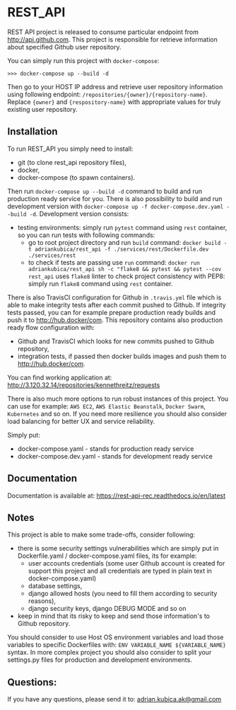 REST_API
========

REST API project is released to consume particular endpoint from http://api.github.com.
This project is responsible for retrieve information about specified Github user repository.

You can simply run this project with `docker-compose`:
``` 
>>> docker-compose up --build -d
```

Then go to your HOST IP address and retrieve user repository information using following endpoint:
`/repositories/{owner}/{repository-name}`. Replace `{owner}` and `{respository-name}` with appropriate values for truly existing user repository.


Installation
------------

To run REST_API you simply need to install:

- git (to clone rest_api repository files),
- docker,
- docker-compose (to spawn containers).

Then run `docker-compose up --build -d` command to build and run production ready service for you.
There is also possibility to build and run development version with `docker-compose up -f docker-compose.dev.yaml --build -d`.
Development version consists:
- testing environments: simply run `pytest` command using `rest` container, so you can run tests with following commands:
    - go to root project directory and run `build` command: `docker build -t adriankubica/rest_api -f ./services/rest/Dockerfile.dev ./services/rest`
    - to check if tests are passing use `run` command: `docker run adriankubica/rest_api sh -c "flake8 && pytest && pytest --cov`
`rest_api` uses `flake8` linter to check project consistency with PEP8: simply run `flake8` command using `rest` container.

There is also TravisCI configuration for Github in `.travis.yml` file which is able to make integrity tests after each commit pushed to Github.
If integrity tests passed, you can for example prepare production ready builds and push it to http://hub.docker/com.
This repository contains also production ready flow configuration with:
- Github and TravisCI which looks for new commits pushed to Github repository,
- integration tests, if passed then docker builds images and push them to http://hub.docker/com.

You can find working application at: <http://3.120.32.14/repositories/kennethreitz/requests>   

There is also much more options to run robust instances of this project.
You can use for example: `AWS EC2`, `AWS Elastic Beanstalk`, `Docker Swarm`, `Kubernetes` and so on.
If you need more resilience you should also consider load balancing for better UX and service reliability.

Simply put:
- docker-compose.yaml - stands for production ready service
- docker-compose.dev.yaml - stands for development ready service


Documentation
-------------

Documentation is available at: <https://rest-api-rec.readthedocs.io/en/latest>

Notes
-----

This project is able to make some trade-offs, consider following:
- there is some security settings vulnerabilities which are simply put in Dockerfile.yaml / docker-compose.yaml files, its for example:
    - user accounts credentials (some user Github account is created for support this project and all credentials are typed in plain text in docker-compose.yaml)
    - database settings,
    - django allowed hosts (you need to fill them according to security reasons),
    - django security keys, django DEBUG MODE and so on
- keep in mind that its risky to keep and send those information's to Github repository.

You should consider to use Host OS environment variables and load those variables to specific Dockerfiles with:
`ENV VARIABLE_NAME ${VARIABLE_NAME}` syntax. In more complex project you should also consider to split your settings.py files for production and development environments.


Questions:
----------

If you have any questions, please send it to: <adrian.kubica.ak@gmail.com>
